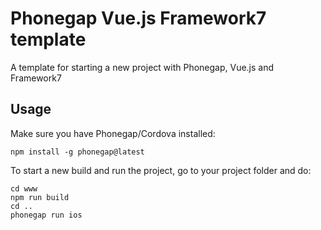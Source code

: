 # Phonegap Vue.js Framework7 template

A template for starting a new project with Phonegap, Vue.js and Framework7

## Usage

Make sure you have Phonegap/Cordova installed:

```shell
npm install -g phonegap@latest
```

To start a new build and run the project, go to your project folder and do:

```shell
cd www
npm run build
cd ..
phonegap run ios
```

